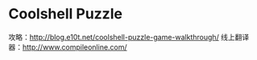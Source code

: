 # Coolshell Puzzle


攻略：http://blog.e10t.net/coolshell-puzzle-game-walkthrough/ 
线上翻译器：http://www.compileonline.com/
